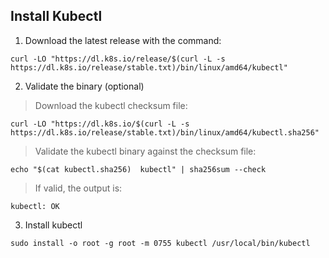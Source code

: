 ## Install Kubectl

1. Download the latest release with the command:
```
curl -LO "https://dl.k8s.io/release/$(curl -L -s https://dl.k8s.io/release/stable.txt)/bin/linux/amd64/kubectl"
```
2. Validate the binary (optional)

> Download the kubectl checksum file:

```
curl -LO "https://dl.k8s.io/$(curl -L -s https://dl.k8s.io/release/stable.txt)/bin/linux/amd64/kubectl.sha256"
```
> Validate the kubectl binary against the checksum file:
```
echo "$(cat kubectl.sha256)  kubectl" | sha256sum --check
```

> If valid, the output is:

```
kubectl: OK
```
3. Install kubectl

```
sudo install -o root -g root -m 0755 kubectl /usr/local/bin/kubectl
```
